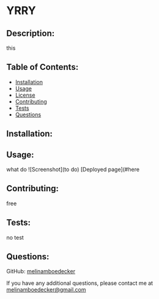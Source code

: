 # YRRY
 
## Description: 
this 
## Table of Contents: 
* [Installation](#installation)
* [Usage](#usage) 
* [License](#license) 
* [Contributing](#contributing) 
* [Tests](#tests) 
* [Questions](#questions) 
## Installation: 
## Usage: 
what do
![Screenshot](to do)
[Deployed page](#here
 
## Contributing: 
free
## Tests: 
no test
## Questions: 
GitHub: [melinamboedecker](#https://github.com/melinamboedecker) 

If you have any additional questions, please contact me at melinamboedecker@gmail.com
